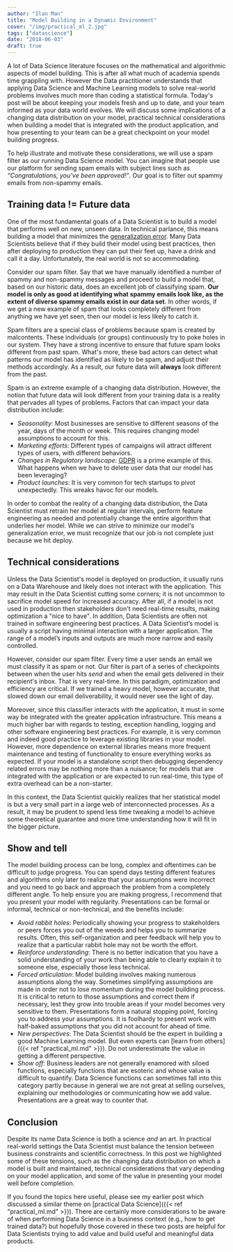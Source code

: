 ```yaml
---
author: "Ilan Man"
title: "Model Building in a Dynamic Environment"
cover: "/img/practical_ml_2.jpg"
tags: ["datascience"]
date: "2018-06-03"
draft: true
---
```


A lot of Data Science literature focuses on the mathematical and algorithmic aspects of model building. This is after all what much of academia spends time grappling with. However the Data practitioner understands that applying Data Science and Machine Learning models to solve real-world problems involves much more than coding a statistical formula. Today's post will be about keeping your models fresh and up to date, and your team informed as your data world evolves. We will discuss some implications of a changing data distribution on your model, practical technical considerations when building a model that is integrated with the product application, and how presenting to your team can be a great checkpoint on your model building progress.
<!--more-->
 
To help illustrate and motivate these considerations, we will use a spam filter as our running Data Science model. You can imagine that people use our platform for sending spam emails with subject lines such as *“Congratulations, you’ve been approved!”*. Our goal is to filter out spammy emails from non-spammy emails.
 
## Training data != Future data
 
One of the most fundamental goals of a Data Scientist is to build a model that performs well on new, unseen data. In technical parlance, this means building a model that minimizes the [generalization error](https://en.wikipedia.org/wiki/Generalization_error?oldformat=true). Many Data Scientists believe that if they build their model using best practices, then after deploying to production they can put their feet up, have a drink and call it a day. Unfortunately, the real world is not so accommodating.
 
Consider our spam filter. Say that we have manually identified a number of spammy and non-spammy messages and proceed to build a model that, based on our historic data, does an excellent job of classifying spam. **Our model is only as good at identifying what spammy emails look like, as the extent of diverse spammy emails exist in our data set**. In other words, if we get a new example of spam that looks completely different from anything we have yet seen, then our model is less likely to catch it. 
 
Spam filters are a special class of problems because spam is created by malcontents. These individuals (or groups) continuously try to poke holes in our system. They have a strong incentive to ensure that future spam looks different from past spam. What's more, these bad actors can detect what patterns our model has identified as likely to be spam, and adjust their methods accordingly. As a result, our future data will **always** look different from the past.
 
Spam is an extreme example of a changing data distribution. However, the notion that future data will look different from your training data is a reality that pervades all types of problems. Factors that can impact your data distribution include:
 
* *Seasonality*: Most businesses are sensitive to different seasons of the year, days of the month or week. This requires changing model assumptions to account for this. 
* *Marketing efforts*: Different types of campaigns will attract different types of users, with different behaviors. 
* *Changes in Regulatory landscape*: [GDPR](https://en.wikipedia.org/wiki/General_Data_Protection_Regulation?oldformat=true) is a prime example of this. What happens when we have to delete user data that our model has been leveraging?
* *Product launches*: It is very common for tech startups to pivot unexpectedly. This wreaks havoc for our models.
 
In order to combat the reality of a changing data distribution, the Data Scientist must retrain her model at regular intervals, perform feature engineering as needed and potentially change the entire algorithm that underlies her model. While we can strive to minimize our model's generalization error, we must recognize that our job is not complete just because we hit deploy.
 
## Technical considerations
 
Unless the Data Scientist's model is deployed on production, it usually runs on a Data Warehouse and likely does not interact with the application. This may result in the Data Scientist cutting some corners; it is not uncommon to sacrifice model speed for increased accuracy. After all, if a model is not used in production then stakeholders don't need real-time results, making optimization a "nice to have". In addition, Data Scientists are often not trained in software engineering best practices. A Data Scientist’s model is usually a script having minimal interaction with a larger application. The range of a model’s inputs and outputs are much more narrow and easily controlled.
 
However, consider our spam filter. Every time a user sends an email we must classify it as spam or not. Our filter is part of a series of checkpoints between when the user hits *send* and when the email gets delivered in their recipient's inbox. That is very real-time. In this paradigm, optimization and efficiency are critical. If we trained a heavy model, however accurate, that slowed down our email deliverability, it would never see the light of day. 

Moreover, since this classifier interacts with the application, it must in some way be integrated with the greater application infrastructure. This means a much higher bar with regards to testing, exception handling, logging and other software engineering best practices. For example, it is very common and indeed good practice to leverage existing libraries in your model. However, more dependence on external libraries means more frequent maintenance and testing of functionality to ensure everything works as expected. If your model is a standalone script then debugging dependency related errors may be nothing more than a nuisance; for models that are integrated with the application or are expected to run real-time, this type of extra overhead can be a non-starter.
 
In this context, the Data Scientist quickly realizes that her statistical model is but a very small part in a large web of interconnected processes. As a result, it may be prudent to spend less time tweaking a model to achieve some theoretical guarantee and more time understanding how it will fit in the bigger picture.
 
## Show and tell

The model building process can be long, complex and oftentimes can be difficult to judge progress. You can spend days testing different features and algorithms only later to realize that your assumptions were incorrect and you need to go back and approach the problem from a completely different angle. To help ensure you are making progress, I recommend that you present your model with regularity. Presentations can be formal or informal, technical or non-technical, and the benefits include:
 
* *Avoid rabbit holes*: Periodically showing your progress to stakeholders or peers forces you out of the weeds and helps you to summarize results. Often, this self-organization and peer feedback will help you to realize that a particular rabbit hole may not be worth the effort. 
* *Reinforce understanding*: There is no better indication that you have a solid understanding of your work than being able to clearly explain it to someone else, especially those less technical.
* *Forced articulation*: Model building involves making numerous assumptions along the way. Sometimes simplifying assumptions are made in order not to lose momentum during the model building process. It is critical to return to those assumptions and correct them if necessary, lest they grow into trouble areas if your model becomes very sensitive to them. Presentations form a natural stopping point, forcing you to address your assumptions. It is foolhardy to present work with half-baked assumptions that you did not account for ahead of time.
* *New perspectives*: The Data Scientist should be the expert in building a good Machine Learning model. But even experts can [learn from others]({{< ref "practical_ml.md" >}}). Do not underestimate the value in getting a different perspective.
* *Show off*: Business leaders are not generally enamored with siloed functions, especially functions that are esoteric and whose value is difficult to quantify. Data Science functions can sometimes fall into this category partly because in general we are not great at selling ourselves, explaining our methodologies or communicating how we add value. Presentations are a great way to counter that.
 
## Conclusion
 
Despite its name Data Science is both a science *and* an art. In practical real-world settings the Data Scientist must balance the tension between business constraints and scientific correctness. In this post we highlighted some of these tensions, such as the changing data distribution on which a model is built and maintained, technical considerations that vary depending on your model application, and some of the value in presenting your model well before completion.

If you found the topics here useful, please see my earlier post which discussed a similar theme on [practical Data Science]({{< ref "practical_ml.md" >}}). There are certainly more considerations to be aware of when performing Data Science in a business context (e.g., how to get trained data?) but hopefully those covered in these two posts are helpful for Data Scientists trying to add value and build useful and meaningful data products.
